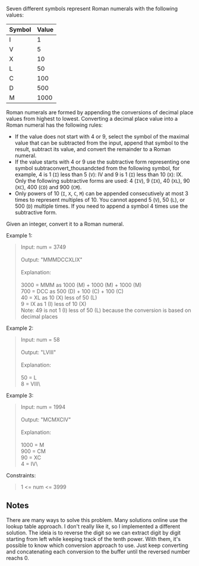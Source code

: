 Seven different symbols represent Roman numerals with the following values:

| Symbol | Value |
|--------|-------|
| I      | 1     |
| V      | 5     |
| X      | 10    |
| L      | 50    |
| C      | 100   |
| D      | 500   |
| M      | 1000  |

Roman numerals are formed by appending the conversions of decimal place values from highest to lowest. Converting a decimal place value into a Roman numeral has the following rules:

- If the value does not start with 4 or 9, select the symbol of the maximal value that can be subtracted from the input, append that symbol to the result, subtract its value, and convert the remainder to a Roman numeral.
- If the value starts with 4 or 9 use the subtractive form representing one symbol subtraconvert_thousandcted from the following symbol, for example, 4 is 1 (`I`) less than 5 (`V`): IV and 9 is 1 (`I`) less than 10 (`X`): IX. Only the following subtractive forms are used: 4 (`IV`), 9 (`IX`), 40 (`XL`), 90 (`XC`), 400 (`CD`) and 900 (`CM`).
- Only powers of 10 (`I`, `X`, `C`, `M`) can be appended consecutively at most 3 times to represent multiples of 10. You cannot append 5 (`V`), 50 (`L`), or 500 (`D`) multiple times. If you need to append a symbol 4 times use the subtractive form.

Given an integer, convert it to a Roman numeral.


Example 1:

> Input: num = 3749\
> \
> Output: "MMMDCCXLIX"\
>\
> Explanation:\
>\
> 3000 = MMM as 1000 (M) + 1000 (M) + 1000 (M)\
>  700 = DCC as 500 (D) + 100 (C) + 100 (C)\
>   40 = XL as 10 (X) less of 50 (L)\
>    9 = IX as 1 (I) less of 10 (X)\
> Note: 49 is not 1 (I) less of 50 (L) because the conversion is based on decimal places

Example 2:

> Input: num = 58\
> \
> Output: "LVIII"\
> \
> Explanation:\
> \
> 50 = L\
>  8 = VIII\

Example 3:

> Input: num = 1994\
> \
> Output: "MCMXCIV"\
> \
> Explanation:\
> \
> 1000 = M\
>  900 = CM\
>   90 = XC\
>    4 = IV\

Constraints:

> 1 <= num <= 3999

## Notes

There are many ways to solve this problem. Many solutions online use the lookup table approach. I don't really like it, so I implemented a different solution. The ideia is to reverse the digit so we can extract digit by digit starting from left while keeping track of the tenth power. With them, it's possible to know which conversion approach to use. Just keep converting and concatenating each conversion to the buffer until the reversed number reachs 0.